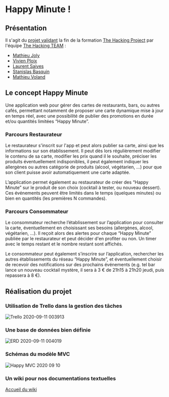 # Happy Minute !

## Présentation

Il s'agit du [projet validant](https://github.com/the-hacking-team/happy-minute) la fin de la formation [The Hacking Project](https://www.thehackingproject.org) par l'équipe [The Hacking TEAM](https://github.com/the-hacking-team) :

 * [Mathieu Joly](https://github.com/mathieu-superpose)
 * [Vivien Ploix](https://github.com/vivien-ploix)
 * [Laurent Saives](https://github.com/Laurent-Gi)
 * [Stanislas Basquin](https://github.com/StanislasBASQUIN)
 * [Mathieu Voland](https://github.com/mvoland)

## Le concept Happy Minute

Une application web pour gérer des cartes de restaurants, bars, ou autres cafés, permettant notamment de proposer une carte dynamique mise à jour en temps réel, avec une possibilité de publier des promotions en durée et/ou quantités limitées “Happy Minute”.

### Parcours Restaurateur

Le restaurateur s'inscrit sur l'app et peut alors publier sa carte, ainsi que les informations sur son établissement. Il peut dès lors régulièrement modifier le contenu de sa carte, modifier les prix quand il le souhaite, préciser les produits éventuellement indisponibles, il peut également indiquer les allergènes ou autres catégorie de produits (alcool, végétarien, …) pour que son client puisse avoir automatiquement une carte adaptée.

L’application permet également au restaurateur de créer des “Happy Minute” sur le produit de son choix (cocktail à tester, ou nouveau dessert). Ces événements peuvent être limités dans le temps (quelques minutes) ou bien en quantités (les premières N commandes).

### Parcours Consommateur

Le consommateur recherche l’établissement sur l’application pour consulter la carte, éventuellement en choisissant ses besoins (allergènes, alcool, végétarien, …). Il reçoit alors des alertes pour chaque “Happy Minute” publiée par le restaurateur et peut décider d'en profiter ou non. Un timer avec le temps restant et le nombre restant sont affichés.

Le consommateur peut également s’inscrire sur l’application, rechercher les autres établissements du réseau “Happy Minute”, et éventuellement choisir de recevoir des notifications sur des prochains événements (e.g. tel bar lance un nouveau cocktail mystère, il sera à 3 € de 21h15 à 21h20 jeudi, puis repassera à 8 €).

## Réalisation du projet

### Utilisation de Trello dans la gestion des tâches

![Trello 2020-09-11 003913](https://user-images.githubusercontent.com/37190085/92823258-5e0d5a00-f3cd-11ea-8934-7d17f7c6e0cc.jpg)

### Une base de données bien définie

![ERD 2020-09-11 004019](https://user-images.githubusercontent.com/37190085/92823326-71b8c080-f3cd-11ea-8f5c-18c7da339fc4.jpg)


### Schémas du modèle MVC

![Happy MVC 2020 09 10](https://user-images.githubusercontent.com/37190085/92823377-809f7300-f3cd-11ea-9685-7f8ea1a76f12.png)

### Un wiki pour nos documentations textuelles

[Accueil du wiki](https://github.com/the-hacking-team/happy-minute/wiki)

